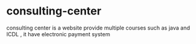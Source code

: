 # consulting-center
consulting center is a website provide multiple courses such as java and ICDL , it have electronic payment system 
